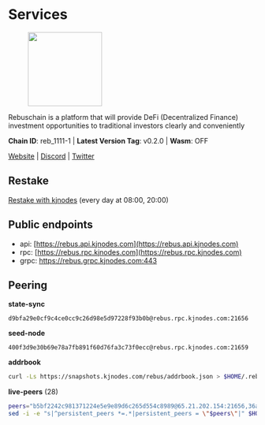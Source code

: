 # Services

<figure><img src="https://raw.githubusercontent.com/kj89/testnet_manuals/main/pingpub/logos/rebus.png" width="150" alt=""><figcaption></figcaption></figure>

Rebuschain is a platform that will provide DeFi (Decentralized Finance)  investment opportunities to traditional investors clearly and conveniently

**Chain ID**: reb_1111-1 | **Latest Version Tag**: v0.2.0 | **Wasm**: OFF

[Website](https://www.rebuschain.com) | [Discord](https://discord.gg/rebuschain) | [Twitter](https://twitter.com/RebusChain)

## Restake

[Restake with kjnodes](https://restake.app/rebus/rebusvaloper1vndzy8y55ylgpmmsc34uy8rm6kqlml6ffs9lrv) (every day at 08:00, 20:00)
## Public endpoints

* api: [https://rebus.api.kjnodes.com](https://rebus.api.kjnodes.com)
* rpc: [https://rebus.rpc.kjnodes.com](https://rebus.rpc.kjnodes.com)
* grpc: https://rebus.grpc.kjnodes.com:443

## Peering

**state-sync**

```text
d9bfa29e0cf9c4ce0cc9c26d98e5d97228f93b0b@rebus.rpc.kjnodes.com:21656
```

**seed-node**

```text
400f3d9e30b69e78a7fb891f60d76fa3c73f0ecc@rebus.rpc.kjnodes.com:21659
```

**addrbook**
```bash
curl -Ls https://snapshots.kjnodes.com/rebus/addrbook.json > $HOME/.rebusd/config/addrbook.json
```

**live-peers** (28)
```bash
peers="b5bf2242c981371224e5e9e89d6c265d554c8989@65.21.202.154:21656,36afb1c827f52d38d7cd328b384d644b531b5997@65.108.238.102:17256,4a4d2e7070e05ad6c13628d2f191d96172659452@65.109.65.210:40656,3e319c765b7b48d518a2e3218efc317234b81681@142.132.159.188:26656,89757803f40da51678451735445ad40d5b15e059@169.155.44.106:26656,a7d96dc929824613315dcc1c90fee119f28cc51f@164.152.160.207:26656,3cc5fb5f6140ac4e57dfc80940c8a06daa299c89@51.77.195.46:26656,e056318da91e77585f496333040e00e12f6941d1@51.83.97.166:26656,2f6b34ad97c4827dace87436f0299cf89fe0c056@136.243.95.80:46656,10eb2d456219ea712c696251ddf231bbec6d987c@65.109.37.58:15656,ab6a4ae2857ac05fa8f45b03871fa3945193fc61@46.4.81.204:35656,056d6a61c8a4c5ccb02123d67a013434423f155a@149.102.142.57:26656,b8c42fcb311b47cdb8285b5697f661fbba5bf1a5@51.68.157.129:26656,ae67d4c37632435e0d5f27041f50af20d227bdc2@93.170.72.118:21656,d9bfa29e0cf9c4ce0cc9c26d98e5d97228f93b0b@65.109.88.38:21656,9832950578c4492d934d6e875165757f5a98caff@51.83.96.150:26637,b212d5740b2e11e54f56b072dc13b6134650cfb5@169.155.168.16:26656,57f475bb44fc6f121790d523ce06fb4e0ad9ab69@141.95.65.73:17256,12703ce9efe6c1171c193dae2e2041a2be610852@65.108.44.149:29656,ff7031f45a97600076f72b9318167e3dfcd2a17e@65.21.136.170:52656,0fedf7695d9e2721663c1d573d6d81a14c21533e@65.21.90.137:12856,d28516746773bfaeca4efa5537c0bf5990b8828e@65.21.229.33:27656,bb2a7dc81b9bd0e017409a2bbb71b12bb899e743@178.63.22.117:26656,170397e75ca2b0f4e9f3b1bb5d0d23f9b10f01c7@94.23.23.189:30544,703714c82c94fc1c74b6ee0d1fc3417b932be5f3@134.65.192.98:26656,a3d975c913570ad217d9a3de01a8616ad5ce20f8@142.132.128.137:26656,17779ded6b3dc2f31d6c6f40cc6f07d802753ba7@78.47.153.128:26656,a35d28e111c1dcc1e5f3203627b449adfb4425f2@65.109.29.150:21656"
sed -i -e "s|^persistent_peers *=.*|persistent_peers = \"$peers\"|" $HOME/.rebusd/config/config.toml
```

